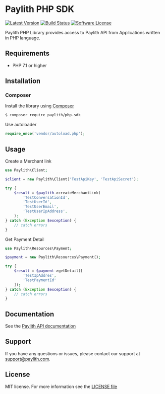 # Paylith PHP SDK

[![Latest Version](https://img.shields.io/github/release/paylith/php-sdk.svg?style=flat-square)](https://github.com/paylith/php-sdk/releases)
[![Build Status](https://travis-ci.org/paylith/php-sdk.svg?branch=master)](https://travis-ci.org/paylith/php-sdk)
[![Software License](https://img.shields.io/badge/license-MIT-brightgreen.svg?style=flat-square)](LICENSE)
<!--[![Total Downloads](https://img.shields.io/packagist/dt/paylith/php-sdk.svg?style=flat-square)](https://packagist.org/packages/paylith/php-sdk)-->

Paylith PHP Library provides access to Paylith API from Applications written in PHP language. 

## Requirements
- PHP 7.1 or higher

## Installation

### Composer
Install the library using [Composer](https://getcomposer.org)
```bash
$ composer require paylith/php-sdk
```

Use autoloader
```php
require_once('vendor/autoload.php');
```

## Usage
Create a Merchant link
```php
use Paylith\Client;

$client = new Paylith\Client('TestApiKey', 'TestApiSecret');

try {
    $result = $paylith->createMerchantLink(
        'TestConversationId',
        'TestUserId',
        'TestUserEmail',
        'TestUserIpAddress',
    );
} catch (Exception $exception) {
    // catch errors
}
```

Get Payment Detail
```php
use Paylith\Resources\Payment;

$payment = new Paylith\Resources\Payment();

try {
    $result = $payment->getDetail([
        'TestIpAddres',
        'TestPaymentId'
    ]);
} catch (Exception $exception) {
    // catch errors
}
```

## Documentation
See the [Paylith API documentation](https://docs.paylith.com)

## Support
If you have any questions or issues, please contact our support at support@paylith.com.

## License
MIT license. For more information see the [LICENSE file](LICENSE)

